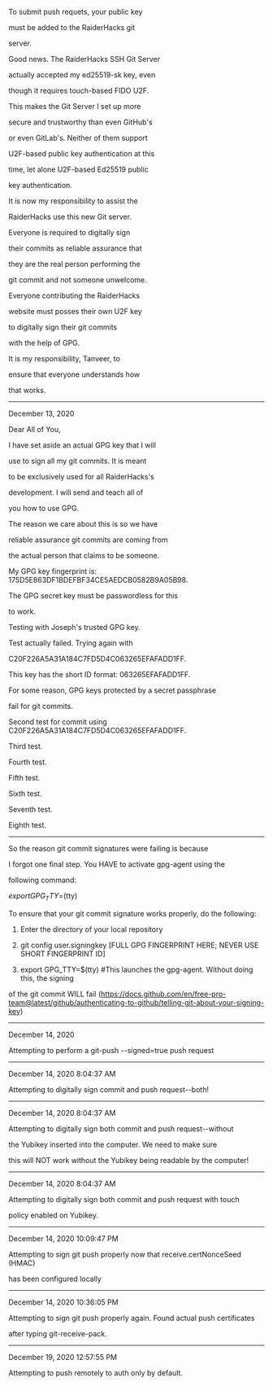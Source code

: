 To submit push requets, your public key

must be added to the RaiderHacks git

server.

Good news. The RaiderHacks SSH Git Server

actually accepted my ed25519-sk key, even

though it requires touch-based FIDO U2F.

This makes the Git Server I set up more

secure and trustworthy than even GitHub's

or even GitLab's. Neither of them support

U2F-based public key authentication at this

time, let alone U2F-based Ed25519 public

key authentication.


It is now my responsibility to assist the

RaiderHacks use this new Git server.

Everyone is required to digitally sign

their commits as reliable assurance that

they are the real person performing the 

git commit and not someone unwelcome.

Everyone contributing the RaiderHacks

website must posses their own U2F key

to digitally sign their git commits

with the help of GPG.

It is my responsibility, Tanveer, to

ensure that everyone understands how

that works.

----------------------------------------------

December 13, 2020

Dear All of You,

I have set aside an actual GPG key that I will

use to sign all my git commits. It is meant

to be exclusively used for all RaiderHacks's

development. I will send and teach all of

you how to use GPG.

The reason we care about this is so we have

reliable assurance git commits are coming from

the actual person that claims to be someone.

My GPG key fingerprint is: 175D5E863DF1BDEFBF34CE5AEDCB0582B9A05B98.

The GPG secret key must be passwordless for this

to work.

Testing with Joseph's trusted GPG key.

Test actually failed. Trying again with

C20F226A5A31A184C7FD5D4C063265EFAFADD1FF.

This key has the short ID format: 063265EFAFADD1FF.

For some reason, GPG keys protected by a secret passphrase

fail for git commits.

Second test for commit using C20F226A5A31A184C7FD5D4C063265EFAFADD1FF.

Third test.

Fourth test.

Fifth test.

Sixth test.

Seventh test.

Eighth test.

----------------------------------------------------------------------

So the reason git commit signatures were failing is because

I forgot one final step. You HAVE to activate gpg-agent using the

following command:

$export GPG_TTY=$(tty)

To ensure that your git commit signature works properly, do the following:

1. Enter the directory of your local repository 

2. git config user.signingkey [FULL GPG FINGERPRINT HERE; NEVER USE SHORT FINGERPRINT ID]

3. export GPG_TTY=$(tty) #This launches the gpg-agent. Without doing this, the signing

of the git commit WILL fail (https://docs.github.com/en/free-pro-team@latest/github/authenticating-to-github/telling-git-about-your-signing-key)

----------------------------------------------------------------------

December 14, 2020

Attempting to perform a git-push --signed=true push request

----------------------------------------------------------------------

December 14, 2020 8:04:37 AM

Attempting to digitally sign commit and push request--both!

----------------------------------------------------------------------

December 14, 2020 8:04:37 AM

Attempting to digitally sign both commit and push request--without

the Yubikey inserted into the computer. We need to make sure

this will NOT work without the Yubikey being readable by the computer!

----------------------------------------------------------------------

December 14, 2020 8:04:37 AM

Attempting to digitally sign both commit and push request with touch

policy enabled on Yubikey.

----------------------------------------------------------------------

December 14, 2020 10:09:47 PM

Attempting to sign git push properly now that receive.certNonceSeed (HMAC)

has been configured locally

----------------------------------------------------------------------

December 14, 2020 10:36:05 PM

Attempting to sign git push properly again. Found actual push certificates

after typing git-receive-pack.

----------------------------------------------------------------------

December 19, 2020 12:57:55 PM

Attempting to push remotely to auth only by default.
